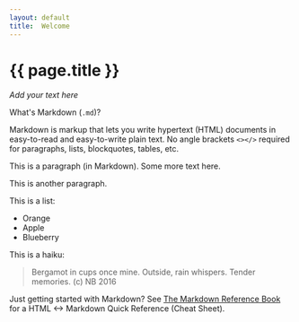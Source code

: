 ```yaml
---
layout: default
title:  Welcome
---
```


# {{ page.title }}


_Add your text here_


What's Markdown (`.md`)?

Markdown is markup that lets you write hypertext (HTML) documents
in easy-to-read and easy-to-write plain text.
No angle brackets `<></>` required for
paragraphs, lists, blockquotes, tables, etc.


This is a paragraph (in Markdown). Some more
text here.

This is another paragraph.

This is a list:

- Orange
- Apple
- Blueberry

This is a haiku:

>Bergamot in cups
>once mine. Outside, rain whispers.
>Tender memories.
>(c) NB 2016


Just getting started with Markdown?
See [The Markdown Reference Book][writekit] for a
HTML <-> Markdown Quick Reference (Cheat Sheet).


[writekit]: http://writekit.github.io
